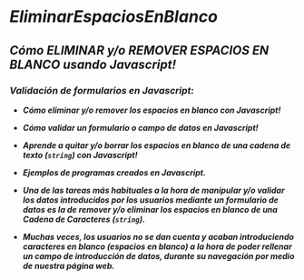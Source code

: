# **_EliminarEspaciosEnBlanco_**

## **_Cómo ELIMINAR y/o REMOVER ESPACIOS EN BLANCO usando Javascript!_**

### **_Validación de formularios en Javascript:_**

- **_Cómo eliminar y/o remover los espacios en blanco con Javascript!_**

- **_Cómo validar un formulario o campo de datos en Javascript!_**

- **_Aprende a quitar y/o borrar los espacios en blanco de una cadena de texto (```string```) con Javascript!_**

- **_Ejemplos de programas creados en Javascript._**

- **_Una de las tareas más habituales a la hora de manipular y/o validar los datos introducidos por los usuarios mediante un formulario de datos es la de remover y/o eliminar los espacios en blanco de una Cadena de Caracteres (```string```)._**

- **_Muchas veces, los usuarios no se dan cuenta y acaban introduciendo caracteres en blanco (espacios en blanco) a la hora de poder rellenar un campo de introducción de datos, durante su navegación por medio de nuestra página web._**
